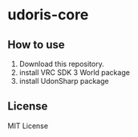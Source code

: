# udoris-core

## How to use
1. Download this repository.
2. install VRC SDK 3 World package
3. install UdonSharp package

## License
MIT License